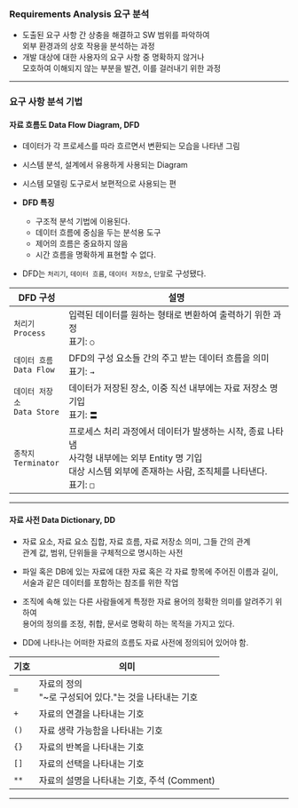 
### Requirements Analysis 요구 분석

- 도출된 요구 사항 간 상충을 해결하고 SW 범위를 파악하여 <br/>
	외부 환경과의 상호 작용을 분석하는 과정
- 개발 대상에 대한 사용자의 요구 사항 중 명확하지 않거나 <br/>
	모호하여 이해되지 않는 부분을 발견, 이를 걸러내기 위한 과정

---

### 요구 사항 분석 기법

#### 자료 흐름도 Data Flow Diagram, DFD

- 데이터가 각 프로세스를 따라 흐르면서 변환되는 모습을 나타낸 그림
- 시스템 분석, 설계에서 유용하게 사용되는 Diagram
- 시스템 모델링 도구로서 보편적으로 사용되는 편

- **DFD 특징**
	- 구조적 분석 기법에 이용된다.
	- 데이터 흐름에 중심을 두는 분석용 도구
	- 제어의 흐름은 중요하지 않음
	- 시간 흐름을 명확하게 표현할 수 없다.

- DFD는 `처리기`, `데이터 흐름`, `데이터 저장소`, `단말`로 구성됐다.

| DFD 구성                     | 설명                                                                                                              |
| -------------------------- | --------------------------------------------------------------------------------------------------------------- |
| `처리기` <br/>`Process`       | 입력된 데이터를 원하는 형태로 변환하여 출력하기 위한 과정 <br/>표기: `○`                                                                   |
| `데이터 흐름`<br/>`Data Flow`   | DFD의 구성 요소들 간의 주고 받는 데이터 흐름을 의미 <br/>표기: `→`                                                                    |
| `데이터 저장소`<br/>`Data Store` | 데이터가 저장된 장소, 이중 직선 내부에는 자료 저장소 명 기입 <br/>표기: `〓`                                                                |
| `종착지`<br/>`Terminator`     | 프로세스 처리 과정에서 데이터가 발생하는 시작, 종료 나타냄 <br/>사각형 내부에는 외부 Entity 명 기입 <br/>대상 시스템 외부에 존재하는 사람, 조직체를 나타낸다. <br/>표기: `□` |

---

#### 자료 사전 Data Dictionary, DD

* 자료 요소, 자료 요소 집합, 자료 흐름, 자료 저장소 의미, 그들 간의 관계 <br/>
	관계 값, 범위, 단위들을 구체적으로 명시하는 사전
-  파일 혹은 DB에 있는 자료에 대한 자료 혹은 각 자료 항목에 주어진 이름과 길이, <br/>
	서술과 같은 데이터를 포함하는 참조를 위한 작업
	
- 조직에 속해 있는 다른 사람들에게 특정한 자료 용어의 정확한 의미를 알려주기 위하여 <br/>용어의 정의를 조정, 취합, 문서로 명확히 하는 목적을 가지고 있다.
- DD에 나타나는 어떠한 자료의 흐름도 자료 사전에 정의되어 있어야 함.

| 기호   | 의미                                    |
| ---- | ------------------------------------- |
| `=`  | 자료의 정의 <br/>"~로 구성되어 있다."는 것을 나타내는 기호 |
| `+`  | 자료의 연결을 나타내는 기호                       |
| `()` | 자료 생략 가능함을 나타내는 기호                    |
| `{}` | 자료의 반복을 나타내는 기호                       |
| `[]` | 자료의 선택을 나타내는 기호                       |
| `**` | 자료의 설명을 나타내는 기호, 주석 (Comment)         |

---


